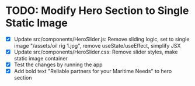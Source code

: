 # TODO: Modify Hero Section to Single Static Image

- [x] Update src/components/HeroSlider.js: Remove sliding logic, set to single image "/assets/oil rig 1.jpg", remove useState/useEffect, simplify JSX
- [x] Update src/components/HeroSlider.css: Remove slider styles, make static image container
- [x] Test the changes by running the app
- [x] Add bold text "Reliable partners for your Maritime Needs" to hero section
